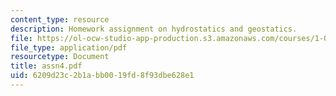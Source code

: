 ```yaml
---
content_type: resource
description: Homework assignment on hydrostatics and geostatics.
file: https://ol-ocw-studio-app-production.s3.amazonaws.com/courses/1-050-engineering-mechanics-i-fall-2007/6209d23c2b1abb0019fd8f93dbe628e1_assn4.pdf
file_type: application/pdf
resourcetype: Document
title: assn4.pdf
uid: 6209d23c-2b1a-bb00-19fd-8f93dbe628e1
---
```

